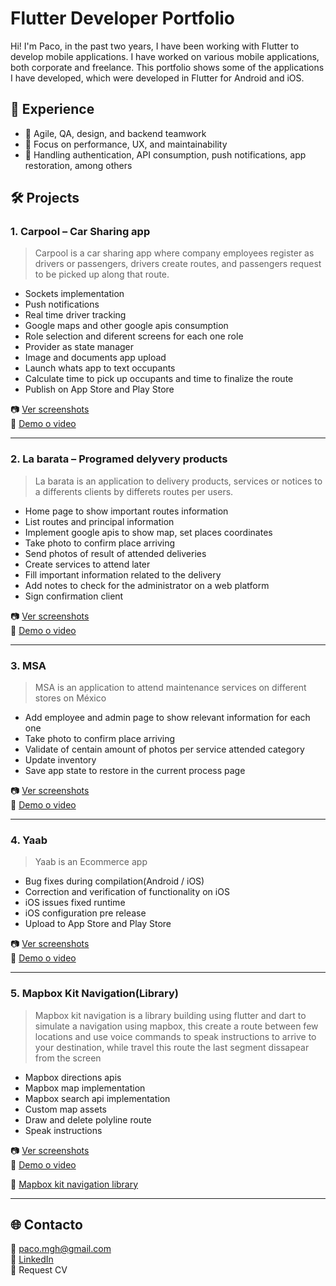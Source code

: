 # Flutter Developer Portfolio

Hi! I'm Paco, in the past two years, I have been working with Flutter to develop mobile applications. I have worked on various mobile applications, both corporate and freelance. This portfolio shows some of the applications I have developed, which were developed in Flutter for Android and iOS.

## 🧪 Experience

- 🏢 Agile, QA, design, and backend teamwork
- 🎯 Focus on performance, UX, and maintainability
- 🔐 Handling authentication, API consumption, push notifications, app restoration, among others

## 🛠️ Projects

### 1. Carpool – Car Sharing app
> Carpool is a car sharing app where company employees register as drivers or passengers, drivers create routes, and passengers request to be picked up along that route.

- Sockets implementation
- Push notifications
- Real time driver tracking
- Google maps and other google apis consumption
- Role selection and diferent screens for each one role
- Provider as state manager
- Image and documents app upload
- Launch whats app to text occupants
- Calculate time to pick up occupants and time to finalize the route
- Publish on App Store and Play Store

📷 [Ver screenshots](projects/carpool/README.md)  
🔗 [Demo o video](https://...)

---

### 2. La barata – Programed delyvery products
> La barata is an application to delivery products, services or notices to a differents clients by differets routes per users.

- Home page to show important routes information
- List routes and principal information
- Implement google apis to show map, set places coordinates
- Take photo to confirm place arriving
- Send photos of result of attended deliveries
- Create services to attend later
- Fill important information related to the delivery
- Add notes to check for the administrator on a web platform
- Sign confirmation client

📷 [Ver screenshots](projects/la_barata/README.md)  
🔗 [Demo o video](https://...)

---

### 3. MSA
> MSA is an application to attend maintenance services on different stores on México

- Add employee and admin page to show relevant information for each one
- Take photo to confirm place arriving
- Validate of centain amount of photos per service attended category
- Update inventory
- Save app state to restore in the current process page

📷 [Ver screenshots](projects/unique-app-2/README.md)  
🔗 [Demo o video](https://...)

---

### 4. Yaab
> Yaab is an Ecommerce app

- Bug fixes during compilation(Android / iOS)
- Correction and verification of functionality on iOS
- iOS issues fixed runtime 
- iOS configuration pre release
- Upload to App Store and Play Store

📷 [Ver screenshots](projects/unique-app-2/README.md)  
🔗 [Demo o video](https://...)

---
### 5. Mapbox Kit Navigation(Library)
> Mapbox kit navigation is a library building using flutter and dart to simulate a navigation using mapbox, this create a route between few locations and use voice commands to speak instructions to arrive to your destination, while travel this route the last segment dissapear from the screen

- Mapbox directions apis
- Mapbox map implementation
- Mapbox search api implementation
- Custom map assets
- Draw and delete polyline route
- Speak instructions

📷 [Ver screenshots](projects/mapbox_kit_navigation/README.md)  
🔗 [Demo o video](https://drive.google.com/file/d/1pxlwJrxrnJ7j1Iij3Be781Kiqo6xlTc0/view?usp=sharing)

🔗 [Mapbox kit navigation library](https://pub.dev/packages/mapbox_kit_navigation)

---

## 🌐 Contacto

📧 [paco.mgh@gmail.com](mailto:paco.mgh@gmail.com)  
🔗 [LinkedIn](https://linkedin.com/in/pacomgh)  
💼 Request CV